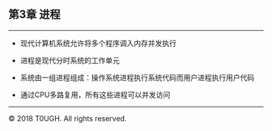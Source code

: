 ## 第3章 进程
---
- 现代计算机系统允许将多个程序调入内存并发执行

- 进程是现代分时系统的工作单元

- 系统由一组进程组成：操作系统进程执行系统代码而用户进程执行用户代码

- 通过CPU多路复用，所有这些进程可以并发访问
---
&copy; 2018 T0UGH. All rights reserved.